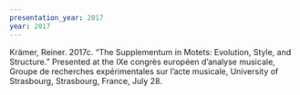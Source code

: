 ```yaml
---
presentation_year: 2017
year: 2017
---
```


Krämer, Reiner. 2017c. “The Supplementum in Motets: Evolution, Style, and Structure.” Presented at the IXe congrès européen d’analyse musicale, Groupe de recherches expérimentales sur l’acte musicale, University of Strasbourg, Strasbourg, France, July 28.